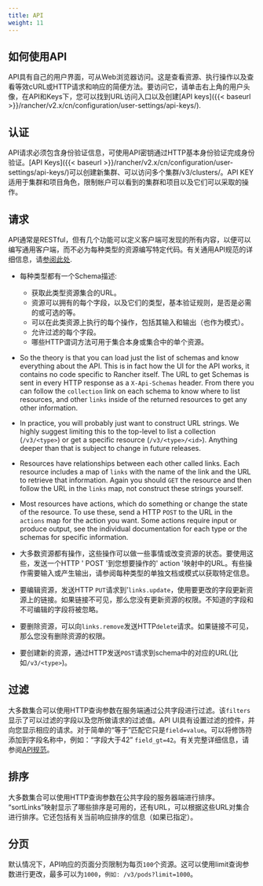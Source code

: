 ```yaml
---
title: API
weight: 11
---
```


## 如何使用API

API具有自己的用户界面，可从Web浏览器访问。这是查看资源、执行操作以及查看等效cURL或HTTP请求和响应的简便方法。要访问它，请单击右上角的用户头像，在API和Keys下，您可以找到URL访问入口以及创建[API keys]({{< baseurl >}}/rancher/v2.x/cn/configuration/user-settings/api-keys/).

## 认证

API请求必须包含身份验证信息，可使用API密钥通过HTTP基本身份验证完成身份验证。[API Keys]({{< baseurl >}}/rancher/v2.x/cn/configuration/user-settings/api-keys/)可以创建新集群、可以访问多个集群/v3/clusters/。API KEY适用于集群和项目角色，限制帐户可以看到的集群和项目以及它们可以采取的操作。

## 请求

API通常是RESTful，但有几个功能可以定义客户端可发现的所有内容，以便可以编写通用客户端，而不必为每种类型的资源编写特定代码。有关通用API规范的详细信息，请[参阅此处](https://github.com/rancher/api-spec/blob/master/specification.md).

- 每种类型都有一个Schema描述:
  - 获取此类型资源集合的URL。
  - 资源可以拥有的每个字段，以及它们的类型，基本验证规则，是否是必需的或可选的等。
  - 可以在此类资源上执行的每个操作，包括其输入和输出（也作为模式）。
  - 允许过滤的每个字段。
  - 哪些HTTP谓词方法可用于集合本身或集合中的单个资源。

- So the theory is that you can load just the list of schemas and know everything about the API.  This is in fact how the UI for the API works, it contains no code specific to Rancher itself.  The URL to get Schemas is sent in every HTTP response as a `X-Api-Schemas` header.  From there you can follow the `collection` link on each schema to know where to list resources, and other `links` inside of the returned resources to get any other information.

- In practice, you will probably just want to construct URL strings.  We highly suggest limiting this to the top-level to list a collection (`/v3/<type>`) or get a specific resource (`/v3/<type>/<id>`).  Anything deeper than that is subject to change in future releases.

- Resources have relationships between each other called links.  Each resource includes a map of `links` with the name of the link and the URL to retrieve that information.  Again you should `GET` the resource and then follow the URL in the `links` map, not construct these strings yourself.

- Most resources have actions, which do something or change the state of the resource.  To use these, send a HTTP `POST` to the URL in the `actions` map for the action you want.  Some actions require input or produce output, see the individual documentation for each type or the schemas for specific information.
- 大多数资源都有操作，这些操作可以做一些事情或改变资源的状态。要使用这些，发送一个HTTP ' POST '到您想要操作的' action '映射中的URL。有些操作需要输入或产生输出，请参阅每种类型的单独文档或模式以获取特定信息。

- 要编辑资源，发送HTTP `PUT`请求到'`links.update`，使用要更改的字段更新资源上的链接。如果链接不可见，那么您没有更新资源的权限。不知道的字段和不可编辑的字段将被忽略。
- 要删除资源，可以向`links.remove`发送HTTP`delete`请求。如果链接不可见，那么您没有删除资源的权限。
- 要创建新的资源，通过HTTP发送`POST`请求到schema中的对应的URL(比如`/v3/<type>`)。

## 过滤

大多数集合可以使用HTTP查询参数在服务端通过公共字段进行过滤。该`filters`显示了可以过滤的字段以及您所做请求的过滤值。API UI具有设置过滤的控件，并向您显示相应的请求。对于简单的“等于”匹配它只是`field=value`。可以将修饰符添加到字段名称中，例如：“字段大于42” `field_gt=42`。有关完整详细信息，请参阅[API规范](https://github.com/rancher/api-spec/blob/master/specification.md#filtering)。

## 排序

大多数集合可以使用HTTP查询参数在公共字段的服务器端进行排序。 “sortLinks”映射显示了哪些排序是可用的，还有URL，可以根据这些URL对集合进行排序。它还包括有关当前响应排序的信息（如果已指定）。

## 分页

默认情况下，API响应的页面分页限制为每页`100`个资源。这可以使用limit查询参数进行更改，最多可以为`1000`，`例如: /v3/pods?limit=1000`。
